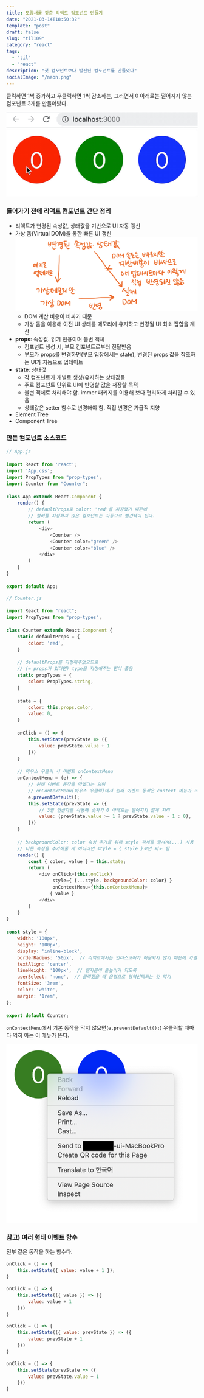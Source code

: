 ```yaml
---
title: 모양새를 갖춘 리액트 컴포넌트 만들기
date: "2021-03-14T18:50:32"
template: "post"
draft: false
slug: "til109"
category: "react"
tags:
  - "til"
  - "react"
description: "첫 컴포넌트보다 발전된 컴포넌트를 만들었다"
socialImage: "/naon.png"
---
```


클릭하면 1씩 증가하고 우클릭하면 1씩 감소하는, 그러면서 0 아래로는 떨어지지 않는 컴포넌트 3개를 만들어봤다.

![만든 컴포넌트](/media/til109-1.gif)

### 들어가기 전에 리액트 컴포넌트 간단 정리
- 리액트가 변경된 속성값, 상태값을 기반으로 UI 자동 갱신
- 가상 돔(Virtual DOM)을 통한 빠른 UI 갱신
![리액트가 가상 돔을 이용하는 방식](/media/til109-3.jpeg)
    - DOM 계산 비용이 비싸기 때문
    - 가상 돔을 이용해 이전 UI 상태를 메모리에 유지하고 변경될 UI 최소 집합을 계산
- **props**: 속성값. 읽기 전용이며 불변 객체
    - 컴포넌트 생성 시, 부모 컴포넌트로부터 전달받음
    - 부모가 props를 변경하면(부모 입장에서는 state), 변경된 props 값을 참조하는 UI가 자동으로 업데이트
- **state**: 상태값
    - 각 컴포넌트가 개별로 생성/유지하는 상태값들
    - 주로 컴포넌트 단위로 UI에 반영할 값을 저장할 목적
    - 불변 객체로 처리해야 함. immer 패키지를 이용해 보다 편리하게 처리할 수 있음
    - 상태값은 setter 함수로 변경해야 함. 직접 변경은 가급적 지양
- Element Tree
- Component Tree

### 만든 컴포넌트 소스코드

```js
// App.js

import React from 'react';
import 'App.css';
import PropTypes from "prop-types";
import Counter from "Counter";

class App extends React.Component {
    render() {
        // defaultProps로 color: 'red'를 지정했기 때문에
        // 컬러를 지정하지 않은 컴포넌트는 자동으로 빨간색이 된다.
        return (
            <div>
                <Counter />
                <Counter color="green" />
                <Counter color="blue" />
            </div>
        )
    } 
}

export default App;
```

```js
// Counter.js

import React from "react";
import PropTypes from "prop-types";

class Counter extends React.Component {
    static defaultProps = {
        color: 'red',
    }

    // defaultProps를 지정해주었으므로
    // (= props가 있다면) type을 지정해주는 편이 좋음
    static propTypes = {
        color: PropTypes.string,
    }

    state = {
        color: this.props.color,
        value: 0,
    }

    onClick = () => {
        this.setState(prevState => ({
            value: prevState.value + 1
        }))
    }

    // 마우스 우클릭 시 이벤트 onContextMenu
    onContextMenu = (e) => {
        // 원래 이벤트 동작을 막겠다는 의미
        // onContextMenu(마우스 우클릭)에서 원래 이벤트 동작은 context 메뉴가 뜨는 것
        e.preventDefault();
        this.setState(prevState => ({
            // 3항 연산자를 사용해 숫자가 0 아래로는 떨어지지 않게 처리
            value: (prevState.value >= 1 ? prevState.value - 1 : 0),
        }))
    }

    // backgroundColor: color 속성 추가를 위해 style 객체를 펼쳐서(...) 사용
    // 다른 속성을 추가해줄 게 아니라면 style = { style }로만 써도 됨
    render() {
        const { color, value } = this.state;
        return (
            <div onClick={this.onClick}
                 style={ {...style, backgroundColor: color} }
                 onContextMenu={this.onContextMenu}>
                { value }
            </div>
        )
    }
}

const style = {
    width: '100px',
    height: '100px',
    display: 'inline-block',
    borderRadius: '50px',  // 리액트에서는 언더스코어가 허용되지 않기 때문에 카멜케이스로 작성
    textAlign: 'center',
    lineHeight: '100px',  // 원지름이 줄높이가 되도록
    userSelect: 'none',  // 클릭했을 때 음영으로 영역선택되는 것 막기
    fontSize: '3rem',
    color: 'white',
    margin: '1rem',
};

export default Counter;
```

`onContextMenu`에서 기본 동작을 막지 않으면(`e.preventDefault();`) 우클릭할 때마다 익히 아는 이 메뉴가 뜬다.

![onContextMenu 이벤트 기본 동작](/media/til109-2.png)

### 참고) 여러 형태 이벤트 함수

전부 같은 동작을 하는 함수다.

```js
onClick = () => {
    this.setState({ value: value + 1 });
}
```

```js
onClick = () => {
    this.setState(({ value }) => ({
        value: value + 1
    }))
}
```

```js
onClick = () => {
    this.setState(({ value: prevState }) => ({
        value: prevState + 1
    }))
}
```

```js
onClick = () => {
    this.setState(prevState => ({
        value: prevState.value + 1
    }))
}
```